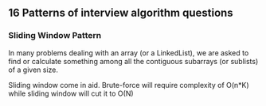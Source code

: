## 16 Patterns of interview algorithm questions

### Sliding Window Pattern
In many problems dealing with an array (or a LinkedList), we are asked to find or calculate something among all the contiguous subarrays (or sublists) of a given size.

Sliding window come in aid. Brute-force will require complexity of O(n*K) while sliding window will cut it to O(N)
